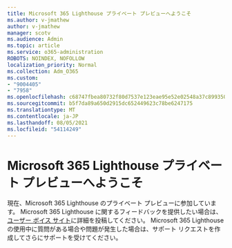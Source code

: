 ```yaml
---
title: Microsoft 365 Lighthouse プライベート プレビューへようこそ
ms.author: v-jmathew
author: v-jmathew
manager: scotv
ms.audience: Admin
ms.topic: article
ms.service: o365-administration
ROBOTS: NOINDEX, NOFOLLOW
localization_priority: Normal
ms.collection: Adm_O365
ms.custom:
- "9004405"
- "7958"
ms.openlocfilehash: c68747fbea80732f80d7537e123eae95e52e02548a37c899350a5d1f9f5cd53d
ms.sourcegitcommit: b5f7da89a650d2915dc652449623c78be6247175
ms.translationtype: MT
ms.contentlocale: ja-JP
ms.lasthandoff: 08/05/2021
ms.locfileid: "54114249"
---
```

# <a name="welcome-to-the-microsoft-365-lighthouse-private-preview"></a>Microsoft 365 Lighthouse プライベート プレビューへようこそ

現在、Microsoft 365 Lighthouse のプライベート プレビューに参加しています。 Microsoft 365 Lighthouse に関するフィードバックを提供したい場合は、[ユーザー ボイス サイト](https://aka.ms/M365Lighthouseuservoice)に詳細を投稿してください。 Microsoft 365 Lighthouse の使用中に質問がある場合や問題が発生した場合は、サポート リクエストを作成してさらにサポートを受けてください。
